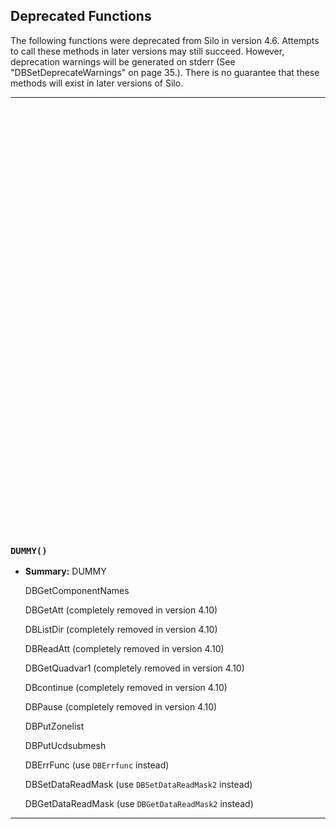 ## Deprecated Functions

The following functions were deprecated from Silo in version 4.6.
Attempts to call these methods in later versions may still succeed.
However, deprecation warnings will be generated on stderr (See "DBSetDeprecateWarnings" on page 35.).
There is no guarantee that these methods will exist in later versions of Silo.

---
<br><br><br><br><br><br><br><br><br><br><br><br><br><br><br><br><br><br><br><br><br><br><br><br><br><br><br><br><br><br><br><br><br><br><br><br><br><br><br><br>
### `DUMMY()`

* **Summary:** DUMMY

  DBGetComponentNames

  DBGetAtt (completely removed in version 4.10)

  DBListDir  (completely removed in version 4.10)

  DBReadAtt  (completely removed in version 4.10)

  DBGetQuadvar1  (completely removed in version 4.10)

  DBcontinue  (completely removed in version 4.10)

  DBPause  (completely removed in version 4.10)

  DBPutZonelist

  DBPutUcdsubmesh

  DBErrFunc  (use `DBErrfunc` instead)

  DBSetDataReadMask (use `DBSetDataReadMask2` instead)

  DBGetDataReadMask (use `DBGetDataReadMask2` instead)

---
<br><br><br><br><br><br><br><br><br><br><br><br><br><br><br><br><br><br><br><br><br><br><br><br><br><br><br><br><br><br><br><br><br><br><br><br><br><br><br><br>
